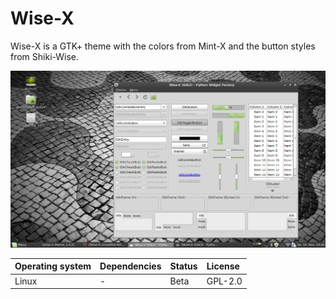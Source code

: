 # Wise-X

Wise-X is a GTK+ theme with the colors from Mint-X and the button styles from Shiki-Wise.

!["Screenshot of the Wise-X GTK+ theme"](https://github.com/ikem-krueger/wise-x/blob/master/Screenshot.jpg)

| Operating system | Dependencies         | Status | License |
| :--------------- | :------------------- | :----- | :------ |
| Linux            | -                    | Beta   | GPL-2.0 |
